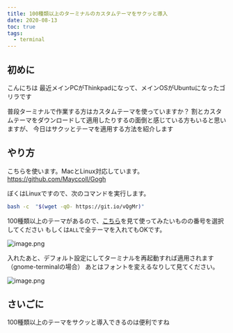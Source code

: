 ```yaml
---
title: 100種類以上のターミナルのカスタムテーマをサクッと導入
date: 2020-08-13
toc: true
tags: 
  - terminal
---
```


## 初めに
こんにちは
最近メインPCがThinkpadになって、メインOSがUbuntuになったゴリラです

普段ターミナルで作業する方はカスタムテーマを使っていますか？
割とカスタムテーマをダウンロードして適用したりするの面倒と感じている方もいると思いますが、
今日はサクッとテーマを適用する方法を紹介します

## やり方
こちらを使います。MacとLinux対応しています。
https://github.com/Mayccoll/Gogh

ぼくはLinuxですので、次のコマンドを実行します。

```sh
bash -c  "$(wget -qO- https://git.io/vQgMr)"
```

100種類以上のテーマがあるので、[こちら](https://mayccoll.github.io/Gogh/)を見て使ってみたいものの番号を選択してください
もしくは`ALL`で全テーマを入れてもOKです。

![image.png](https://qiita-image-store.s3.ap-northeast-1.amazonaws.com/0/66178/7aa499a5-9e6f-c63d-60bf-1bd40b24bc2e.png)


入れたあと、デフォルト設定にしてターミナルを再起動すれば適用されます（gnome-terminalの場合）
あとはフォントを変えるなりして見てください。

![image.png](https://qiita-image-store.s3.ap-northeast-1.amazonaws.com/0/66178/ddf36f95-5650-2792-c106-82ebbf9130b4.png)

## さいごに
100種類以上のテーマをサクッと導入できるのは便利ですね

